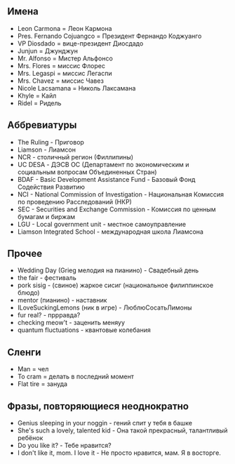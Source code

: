 ## Имена
- Leon Carmona = Леон Кармона
- Pres. Fernando Cojuangco = Президент Фернандо Коджуанго
- VP Diosdado = вице-президент Диосдадо
- Junjun = Джунджун
- Mr. Alfonso = Мистер Альфонсо
- Mrs. Flores =  миссис Флорес
- Mrs. Legaspi = миссис Легаспи
- Mrs. Chavez = миссис Чавез
- Nicole Lacsamana = Николь Лаксамана
- Khyle = Кайл
- Ridel = Ридель

## Аббревиатуры
- The Ruling - Приговор
- Liamson - Лиамсон
- NCR - столичный регион (Филлипины)
- UC DESA - ДЭСВ ОС (Департамент по экономическим и социальным вопросам Объединенных Стран)
- BDAF - Basic Development Assistance Fund - Базовый Фонд Содействия Развитию
- NCI - National Commission of Investigation - Национальная Комиссия по проведению Расследований (НКР)
- SEC - Securities and Exchange Commission - Комиссия по ценным бумагам и биржам
- LGU - Local government unit - местное самоуправление
- Liamson Integrated School - международная школа Лиамсона

## Прочее
- Wedding Day (Grieg мелодия на пианино) - Свадебный день
- the fair - фестиваль
- pork sisig - (свиное) жаркое сисиг (национальное филиппинское блюдо)
- mentor (пианино) - наставник
- ILoveSuckingLemons (ник в игре) - ЛюблюСосатьЛимоны
- fur real? - пррравда?
- checking meow't - заценить меняуу
- quantum fluctuations - квантовые колебания

## Сленги
- Man = чел
- To cram = делать в последний момент
- Flat tire = зануда

## Фразы, повторяющиеся неоднократно
- Genius sleeping in your noggin - гений спит у тебя в башке
- She's such a lovely, talented kid - Она такой прекрасный, талантливый ребёнок
- Do you like it? - Тебе нравится?
- I don't like it, mom. I love it - Не просто нравится, мам. Я в восторге.
